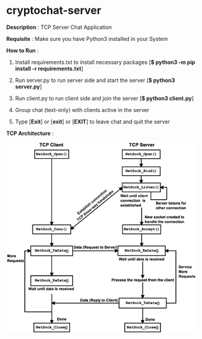 # cryptochat-server

**Description** : TCP Server Chat Application

**Requisite** : Make sure you have Python3 installed in your System

**How to Run** :

1. Install requirements.txt to install necessary packages [**$ python3 -m pip install -r requirements.txt**] 

2. Run server.py to run server side and start the server [**$ python3 server.py**]

3. Run client.py to run client side and join the server [**$ python3 client.py**]

4. Group chat (text-only) with clients active in the server

5. Type [**Exit**] or [**exit**] or [**EXIT**] to leave chat and quit the server

**TCP Architecture** :

![](tcp_architecture.png) 
